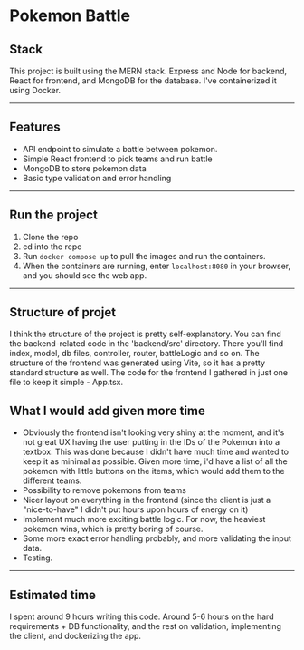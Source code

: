# Pokemon Battle 

## Stack

This project is built using the MERN stack. Express and Node for backend, React for frontend, and MongoDB for the database. I've containerized it using Docker.

---

## Features

- API endpoint to simulate a battle between pokemon.
- Simple React frontend to pick teams and run battle
- MongoDB to store pokemon data
- Basic type validation and error handling

---

## Run the project

1. Clone the repo
2. cd into the repo
3. Run `docker compose up` to pull the images and run the containers.
4. When the containers are running, enter `localhost:8080` in your browser, and you should see the web app.

---

## Structure of projet

I think the structure of the project is pretty self-explanatory. You can find the backend-related code in the 'backend/src' directory. There you'll find index, model, db files, controller, router, battleLogic and so on. The structure of the frontend was generated using Vite, so it has a pretty standard structure as well. The code for the frontend I gathered in just one file to keep it simple - App.tsx.

## What I would add given more time

- Obviously the frontend isn't looking very shiny at the moment, and it's not great UX having the user putting in the IDs of the Pokemon into a textbox. This was done because I didn't have much time and wanted to keep it as minimal as possible. Given more time, i'd have a list of all the pokemon with little buttons on the items, which would add them to the different teams. 
- Possibility to remove pokemons from teams
- Nicer layout on everything in the frontend (since the client is just a "nice-to-have" I didn't put hours upon hours of energy on it)
- Implement much more exciting battle logic. For now, the heaviest pokemon wins, which is pretty boring of course.
- Some more exact error handling probably, and more validating the input data.
- Testing.

---

## Estimated time

I spent around 9 hours writing this code. Around 5-6 hours on the hard requirements + DB functionality, and the rest on validation, implementing the client, and dockerizing the app. 